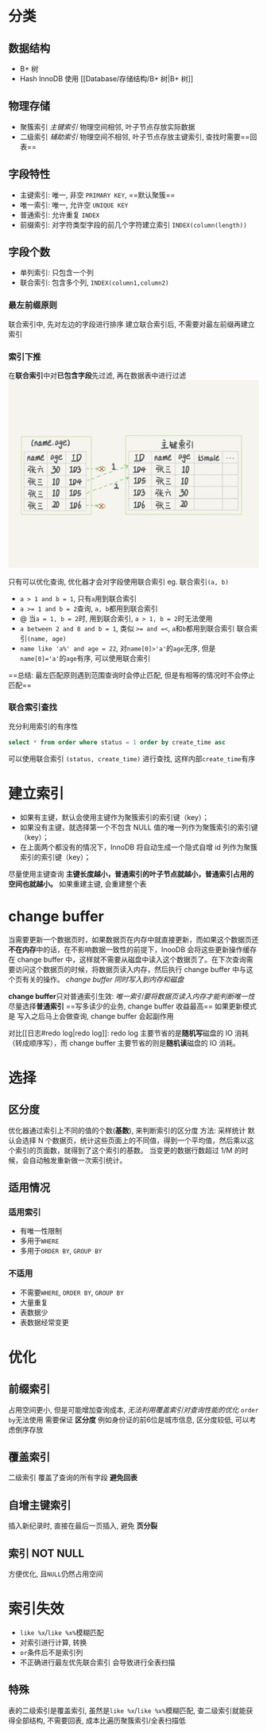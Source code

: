 # 分类
## 数据结构
- B+ 树
- Hash
InnoDB 使用 [[Database/存储结构/B+ 树|B+ 树]]
## 物理存储
- 聚簇索引 *主键索引* 物理空间相邻, 叶子节点存放实际数据
- 二级索引 *辅助索引* 物理空间不相邻, 叶子节点存放主键索引, 查找时需要==回表==
## 字段特性
- 主键索引: 唯一, 非空 `PRIMARY KEY`, ==默认聚簇==
- 唯一索引: 唯一, 允许空 `UNIQUE KEY`
- 普通索引: 允许重复 `INDEX`
- 前缀索引: 对字符类型字段的前几个字符建立索引 `INDEX(column(length))`

## 字段个数
- 单列索引: 只包含一个列
- 联合索引: 包含多个列,  `INDEX(column1,column2)`
### 最左前缀原则
联合索引中, 先对左边的字段进行排序
建立联合索引后, 不需要对最左前缀再建立索引
### 索引下推
在**联合索引**中对**已包含字段**先过滤, 再在数据表中进行过滤
![76e385f3df5a694cc4238c7b65acfe1b.jpg](https://raw.githubusercontent.com/hmmm42/Picbed/main/obsidian/pictures76e385f3df5a694cc4238c7b65acfe1b.jpg)

只有可以优化查询, 优化器才会对字段使用联合索引
eg. 联合索引`(a, b)`
- `a > 1 and b = 1`, 只有`a`用到联合索引
- `a >= 1 and b = 2`查询, `a, b`都用到联合索引
- @ 当`a = 1, b = 2`时, 用到联合索引, `a > 1, b = 2`时无法使用
- `a between 2 and 8 and b = 1`, 类似 `>= and =<`, `a`和`b`都用到联合索引
联合索引`(name, age)`
- `name like 'a%' and age = 22`, 对`name[0]>'a'`的`age`无序, 但是`name[0]='a'`的`age`有序, 可以使用联合索引

==总结: 最左匹配原则遇到范围查询时会停止匹配, 但是有相等的情况时不会停止匹配==

### 联合索引查找
充分利用索引的有序性
```sql
select * from order where status = 1 order by create_time asc
```
可以使用联合索引 `(status, create_time)` 进行查找, 这样内部`create_time`有序
# 建立索引
- 如果有主键，默认会使用主键作为聚簇索引的索引键（key）；
- 如果没有主键，就选择第一个不包含 NULL 值的唯一列作为聚簇索引的索引键（key）；
- 在上面两个都没有的情况下，InnoDB 将自动生成一个隐式自增 id 列作为聚簇索引的索引键（key）；

尽量使用主键查询 
**主键长度越小，普通索引的叶子节点就越小，普通索引占用的空间也就越小。**
如果重建主键, 会重建整个表
# change buffer
当需要更新一个数据页时，如果数据页在内存中就直接更新，而如果这个数据页还**不在内存**中的话，在不影响数据一致性的前提下，InooDB 会将这些更新操作缓存在 change buffer 中，这样就不需要从磁盘中读入这个数据页了。在下次查询需要访问这个数据页的时候，将数据页读入内存，然后执行 change buffer 中与这个页有关的操作。
*change buffer 同时写入到内存和磁盘*

**change buffer**只对普通索引生效: *唯一索引要将数据页读入内存才能判断唯一性*
尽量选择**普通索引**
==写多读少的业务, change buffer 收益最高==
如果更新模式是 写入之后马上会做查询, change buffer 会起副作用

对比[[日志#redo log|redo log]]:
redo log 主要节省的是**随机写**磁盘的 IO 消耗（转成顺序写），而 change buffer 主要节省的则是**随机读**磁盘的 IO 消耗。

# 选择
## 区分度
优化器通过索引上不同的值的个数(**基数**), 来判断索引的区分度
方法: 采样统计
默认会选择 N 个数据页，统计这些页面上的不同值，得到一个平均值，然后乘以这个索引的页面数，就得到了这个索引的基数。
当变更的数据行数超过 1/M 的时候，会自动触发重新做一次索引统计。
## 适用情况
### 适用索引
- 有唯一性限制
- 多用于`WHERE`
- 多用于`ORDER BY`, `GROUP BY`
### 不适用
- 不需要`WHERE`, `ORDER BY`, `GROUP BY`
- 大量重复
- 表数据少
- 表数据经常变更

# 优化
## 前缀索引
占用空间更小, 但是可能增加查询成本, *无法利用覆盖索引对查询性能的优化*
`order by`无法使用
需要保证 **区分度**
例如身份证的前6位是城市信息, 区分度较低, 可以考虑倒序存放
## 覆盖索引
二级索引 覆盖了查询的所有字段 **避免回表**
## 自增主键索引
插入新纪录时, 直接在最后一页插入, 避免 **页分裂**
## 索引 NOT NULL
方便优化, 且`NULL`仍然占用空间
# 索引失效
- `like %x`/`like %x%`模糊匹配
- 对索引进行计算, 转换
- `or`条件后不是索引列
- 不正确进行最左优先联合索引
会导致进行全表扫描
## 特殊
表的二级索引是覆盖索引, 虽然是`like %x`/`like %x%`模糊匹配, 查二级索引就能获得全部结构, 不需要回表, 成本比遍历聚簇索引/全表扫描低
